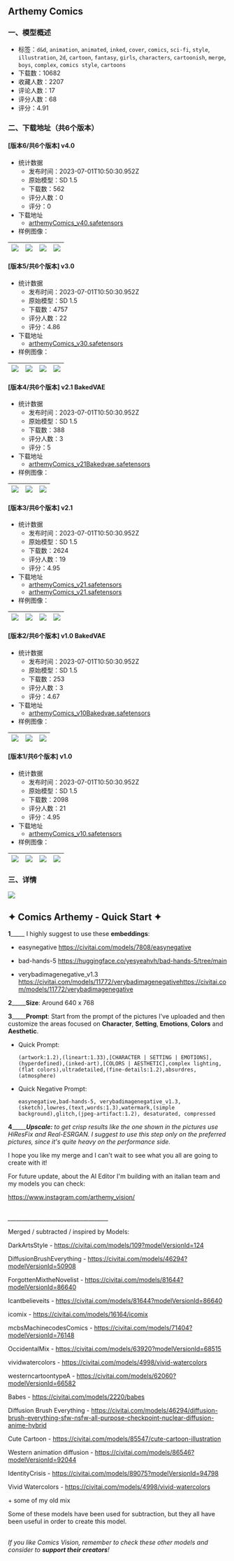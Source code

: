 ## Arthemy Comics
### 一、模型概述

- 标签：`d&d`, `animation`, `animated`, `inked`, `cover`, `comics`, `sci-fi`, `style`, `illustration`, `2d`, `cartoon`, `fantasy`, `girls`, `characters`, `cartoonish`, `merge`, `boys`, `complex`, `comics style`, `cartoons`
- 下载数：10682
- 收藏人数：2207
- 评论人数：17
- 评分人数：68
- 评分：4.91

### 二、下载地址（共6个版本）

#### [版本6/共6个版本] v4.0

- 统计数据
  - 发布时间：2023-07-01T10:50:30.952Z
  - 原始模型：SD 1.5
  - 下载数：562
  - 评分人数：0
  - 评分：0
- 下载地址
  - [arthemyComics_v40.safetensors](https://civitai.com/api/download/models/107847)
- 样例图像：

| <img src="https://image.civitai.com/xG1nkqKTMzGDvpLrqFT7WA/040dba0d-8106-4965-ad91-9f9883440598/width=450/1356796.jpeg" /> | <img src="https://image.civitai.com/xG1nkqKTMzGDvpLrqFT7WA/352ed537-677f-49c1-bdbb-127617cdcc79/width=450/1356275.jpeg" /> | <img src="https://image.civitai.com/xG1nkqKTMzGDvpLrqFT7WA/f81ea203-708d-45cd-bfea-0f0d88dc87f9/width=450/1356858.jpeg" /> | <img src="https://image.civitai.com/xG1nkqKTMzGDvpLrqFT7WA/e5093dd8-66b8-4058-8d97-d22af96ac913/width=450/1356938.jpeg" /> |
| ---- | ---- | ---- | ---- |

#### [版本5/共6个版本] v3.0

- 统计数据
  - 发布时间：2023-07-01T10:50:30.952Z
  - 原始模型：SD 1.5
  - 下载数：4757
  - 评分人数：22
  - 评分：4.86
- 下载地址
  - [arthemyComics_v30.safetensors](https://civitai.com/api/download/models/88516)
- 样例图像：

| <img src="https://image.civitai.com/xG1nkqKTMzGDvpLrqFT7WA/ded74e58-3a96-4dac-87ba-109505718d51/width=450/1020621.jpeg" /> | <img src="https://image.civitai.com/xG1nkqKTMzGDvpLrqFT7WA/bbe1185e-cca2-4138-b068-d06074740696/width=450/1019503.jpeg" /> | <img src="https://image.civitai.com/xG1nkqKTMzGDvpLrqFT7WA/534157bd-a8cf-42b0-83e2-432541b79599/width=450/1019513.jpeg" /> | <img src="https://image.civitai.com/xG1nkqKTMzGDvpLrqFT7WA/87df238d-e80d-4ba5-91c8-46a2c68fa0d5/width=450/1019509.jpeg" /> |
| ---- | ---- | ---- | ---- |

#### [版本4/共6个版本] v2.1 BakedVAE

- 统计数据
  - 发布时间：2023-07-01T10:50:30.952Z
  - 原始模型：SD 1.5
  - 下载数：388
  - 评分人数：3
  - 评分：5
- 下载地址
  - [arthemyComics_v21Bakedvae.safetensors](https://civitai.com/api/download/models/79616)
- 样例图像：

| <img src="https://image.civitai.com/xG1nkqKTMzGDvpLrqFT7WA/f0609d3e-6981-4680-90b8-42c93adb3731/width=450/893838.jpeg" /> | <img src="https://image.civitai.com/xG1nkqKTMzGDvpLrqFT7WA/fa604b69-ccee-42d1-86d9-b0e9d0552ab8/width=450/893836.jpeg" /> | <img src="https://image.civitai.com/xG1nkqKTMzGDvpLrqFT7WA/b7927bc3-8798-45e5-afb3-b6f839cea4f2/width=450/893831.jpeg" /> |
| ---- | ---- | ---- |

#### [版本3/共6个版本] v2.1

- 统计数据
  - 发布时间：2023-07-01T10:50:30.952Z
  - 原始模型：SD 1.5
  - 下载数：2624
  - 评分人数：19
  - 评分：4.95
- 下载地址
  - [arthemyComics_v21.safetensors](https://civitai.com/api/download/models/76157?type=Model&format=SafeTensor&size=pruned&fp=fp32)
  - [arthemyComics_v21.safetensors](https://civitai.com/api/download/models/76157)
- 样例图像：

| <img src="https://image.civitai.com/xG1nkqKTMzGDvpLrqFT7WA/b7fff904-93ab-4f43-bdcb-64117083ebac/width=450/852312.jpeg" /> | <img src="https://image.civitai.com/xG1nkqKTMzGDvpLrqFT7WA/e671d738-d1a4-4876-8132-b34dca414ece/width=450/852316.jpeg" /> | <img src="https://image.civitai.com/xG1nkqKTMzGDvpLrqFT7WA/19530e76-5f46-4078-a4b9-5bdaf2def9c7/width=450/852314.jpeg" /> | <img src="https://image.civitai.com/xG1nkqKTMzGDvpLrqFT7WA/3b773345-53a2-46cd-978d-b86f5ecbe4ad/width=450/852317.jpeg" /> |
| ---- | ---- | ---- | ---- |

#### [版本2/共6个版本] v1.0 BakedVAE

- 统计数据
  - 发布时间：2023-07-01T10:50:30.952Z
  - 原始模型：SD 1.5
  - 下载数：253
  - 评分人数：3
  - 评分：4.67
- 下载地址
  - [arthemyComics_v10Bakedvae.safetensors](https://civitai.com/api/download/models/58814)
- 样例图像：

| <img src="https://image.civitai.com/xG1nkqKTMzGDvpLrqFT7WA/e1deb47c-e17e-4633-e0a6-09f39a12bf00/width=450/641083.jpeg" /> | <img src="https://image.civitai.com/xG1nkqKTMzGDvpLrqFT7WA/f9dbc55b-f9e0-4f2b-a9eb-72287e1f3d00/width=450/641238.jpeg" /> | <img src="https://image.civitai.com/xG1nkqKTMzGDvpLrqFT7WA/2cccc4e4-365a-42fd-eaf1-0b8ef0279100/width=450/641243.jpeg" /> |
| ---- | ---- | ---- |

#### [版本1/共6个版本] v1.0

- 统计数据
  - 发布时间：2023-07-01T10:50:30.952Z
  - 原始模型：SD 1.5
  - 下载数：2098
  - 评分人数：21
  - 评分：4.95
- 下载地址
  - [arthemyComics_v10.safetensors](https://civitai.com/api/download/models/58439)
- 样例图像：

| <img src="https://image.civitai.com/xG1nkqKTMzGDvpLrqFT7WA/d84e7059-f275-4e1e-b68d-97141fd4af69/width=450/728755.jpeg" /> | <img src="https://image.civitai.com/xG1nkqKTMzGDvpLrqFT7WA/1c917da8-5bff-487e-1224-586e392ddb00/width=450/636379.jpeg" /> | <img src="https://image.civitai.com/xG1nkqKTMzGDvpLrqFT7WA/cffa0a6f-1b50-4a9c-8c83-695c9feadc00/width=450/642085.jpeg" /> | <img src="https://image.civitai.com/xG1nkqKTMzGDvpLrqFT7WA/b19c57b1-b017-4164-93ca-151832ba5200/width=450/642086.jpeg" /> |
| ---- | ---- | ---- | ---- |


### 三、详情
<p><img src="https://image.civitai.com/xG1nkqKTMzGDvpLrqFT7WA/227b11c9-5701-4f7f-971f-ae0a4360b7f1/width=525/227b11c9-5701-4f7f-971f-ae0a4360b7f1.jpeg" /></p><p></p><h2 id="heading-70">✦ Comics Arthemy - Quick Start ✦</h2><p><strong>1</strong>_____ I highly suggest to use these <strong>embeddings</strong>:</p><ul><li><p>easynegative <a target="_blank" rel="ugc" href="https://civitai.com/models/7808/easynegative">https://civitai.com/models/7808/easynegative</a></p></li><li><p>bad-hands-5 <a target="_blank" rel="ugc" href="https://huggingface.co/yesyeahvh/bad-hands-5/tree/main">https://huggingface.co/yesyeahvh/bad-hands-5/tree/main</a></p></li><li><p>verybadimagenegative_v1.3 <a target="_blank" rel="ugc" href="https://civitai.com/models/11772/verybadimagenegative">https://civitai.com/models/11772/verybadimagenegativehttps://civitai.com/models/11772/verybadimagenegative</a></p></li></ul><p><strong>2</strong>_____<strong>Size</strong>: Around 640 x 768</p><p><strong>3</strong>_____<strong>Prompt</strong>: Start from the prompt of the pictures I've uploaded and then customize the areas focused on <strong>Character</strong>, <strong>Setting</strong>,<strong> Emotions</strong>,<strong> Colors</strong> and <strong>Aesthetic</strong>.</p><ul><li><p>Quick Prompt:</p><pre><code>(artwork:1.2),(lineart:1.33),[CHARACTER | SETTING | EMOTIONS],(hyperdefined),(inked-art),[COLORS | AESTHETIC],complex lighting,(flat colors),ultradetailed,(fine-details:1.2),absurdres,(atmosphere)</code></pre></li><li><p>Quick Negative Prompt:</p><pre><code>easynegative,bad-hands-5, verybadimagenegative_v1.3, (sketch),lowres,(text,words:1.3),watermark,(simple background),glitch,(jpeg-artifact:1.2), desaturated, compressed</code></pre></li></ul><p><strong>4</strong>_____<strong><em>Upscale: </em></strong><em>to get crisp results like the one shown in the pictures use HiResFix and Real-ESRGAN. I suggest to use this step only on the preferred pictures, since it's quite heavy on the performance side.</em></p><p></p><p>I hope you like my merge and I can't wait to see what you all are going to create with it!</p><p>For future update, about the AI Editor I'm building with an italian team and my models you can check:</p><p><a target="_blank" rel="ugc" href="https://www.instagram.com/arthemy_vision/">https://www.instagram.com/arthemy_vision/</a></p><p><br /><em>____________________________________</em></p><p></p><p>Merged / subtracted / inspired by Models:</p><p>DarkArtsStyle - <a target="_blank" rel="ugc" href="https://civitai.com/models/109?modelVersionId=124">https://civitai.com/models/109?modelVersionId=124</a></p><p>DiffusionBrushEverything - <a target="_blank" rel="ugc" href="https://civitai.com/models/46294?modelVersionId=50908">https://civitai.com/models/46294?modelVersionId=50908</a></p><p>ForgottenMixtheNovelist - <a target="_blank" rel="ugc" href="https://civitai.com/models/81644?modelVersionId=86640">https://civitai.com/models/81644?modelVersionId=86640</a></p><p>Icantbelieveits - <a target="_blank" rel="ugc" href="https://civitai.com/models/81644?modelVersionId=86640">https://civitai.com/models/81644?modelVersionId=86640</a></p><p>icomix - <a target="_blank" rel="ugc" href="https://civitai.com/models/16164/icomix">https://civitai.com/models/16164/icomix</a></p><p>mcbsMachinecodesComics - <a target="_blank" rel="ugc" href="https://civitai.com/models/71404?modelVersionId=76148">https://civitai.com/models/71404?modelVersionId=76148</a></p><p>OccidentalMix - <a target="_blank" rel="ugc" href="https://civitai.com/models/63920?modelVersionId=68515">https://civitai.com/models/63920?modelVersionId=68515</a></p><p>vividwatercolors - <a target="_blank" rel="ugc" href="https://civitai.com/models/4998/vivid-watercolors">https://civitai.com/models/4998/vivid-watercolors</a></p><p>westerncartoontypeA - <a target="_blank" rel="ugc" href="https://civitai.com/models/62060?modelVersionId=66582">https://civitai.com/models/62060?modelVersionId=66582</a></p><p>Babes - <a target="_blank" rel="ugc" href="https://civitai.com/models/2220/babes">https://civitai.com/models/2220/babes</a></p><p>Diffusion Brush Everything - <a target="_blank" rel="ugc" href="https://civitai.com/models/46294/diffusion-brush-everything-sfw-nsfw-all-purpose-checkpoint-nuclear-diffusion-anime-hybrid">https://civitai.com/models/46294/diffusion-brush-everything-sfw-nsfw-all-purpose-checkpoint-nuclear-diffusion-anime-hybrid</a></p><p>Cute Cartoon - <a target="_blank" rel="ugc" href="https://civitai.com/models/85547/cute-cartoon-illustration">https://civitai.com/models/85547/cute-cartoon-illustration</a></p><p>Western animation diffusion - <a target="_blank" rel="ugc" href="https://civitai.com/models/86546?modelVersionId=92044">https://civitai.com/models/86546?modelVersionId=92044</a></p><p>IdentityCrisis - <a target="_blank" rel="ugc" href="https://civitai.com/models/89075?modelVersionId=94798">https://civitai.com/models/89075?modelVersionId=94798</a></p><p>Vivid Watercolors - <a target="_blank" rel="ugc" href="https://civitai.com/models/4998/vivid-watercolors">https://civitai.com/models/4998/vivid-watercolors</a></p><p>+ some of my old mix</p><p>Some of these models have been used for subtraction, but they all have been useful in order to create this model.</p><p><em><br />If you like Comics Vision, remember to check these other models and consider to </em><strong><em>support their creators</em></strong><em>!</em></p><p></p><p></p>